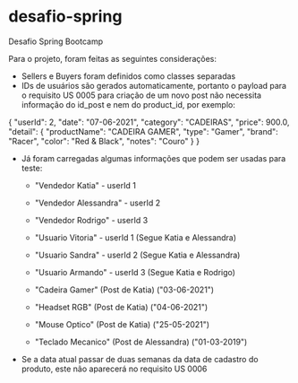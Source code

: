 # desafio-spring
Desafio Spring Bootcamp

Para o projeto, foram feitas as seguintes considerações:
- Sellers e Buyers foram definidos como classes separadas
- IDs de usuários são gerados automaticamente, portanto o payload para o requisito US 0005 para criação de um novo post não necessita informação do id_post e nem do product_id, por exemplo:

{
    "userId": 2,
    "date": "07-06-2021",
    "category": "CADEIRAS",
    "price": 900.0,
    "detail": {
        "productName": "CADEIRA GAMER",
        "type": "Gamer",
        "brand": "Racer",
        "color": "Red & Black",
        "notes": "Couro"
    }
}


- Já foram carregadas algumas informações que podem ser usadas para teste:

    * "Vendedor Katia" - userId 1
    * "Vendedor Alessandra" - userId 2
    * "Vendedor Rodrigo" - userId 3

    * "Usuario Vitoria" - userId 1 (Segue Katia e Alessandra)
    * "Usuario Sandra" - userId 2 (Segue Katia e Alessandra)
    * "Usuario Armando" - userId 3 (Segue Katia e Rodrigo)

    * "Cadeira Gamer" (Post de Katia) ("03-06-2021")
    * "Headset RGB" (Post de Katia) ("04-06-2021")
    * "Mouse Optico" (Post de Katia) ("25-05-2021")
    * "Teclado Mecanico" (Post de Alessandra) ("01-03-2019")
    
- Se a data atual passar de duas semanas da data de cadastro do produto, este não aparecerá no requisito US 0006

